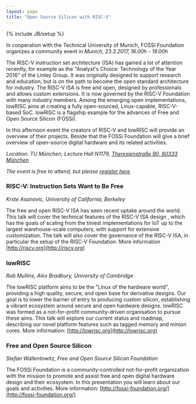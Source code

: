 ```yaml
---
layout: page
title: "Open Source Silicon with RISC-V"
---
```

{% include JB/setup %}

In cooperation with the Technical University of Munich, FOSSi
Foundation organizes a community event in
*Munich, 23.3.2017, 16.00h - 19.00h*

The RISC-V instruction set architecture (ISA) has gained a lot of
attention recently, for example as the "Analyst's Choice: Technology
of the Year 2016" of the Linley Group. It was originally designed to
support research and education, but is on the path to become the open
standard architecture for industry. The RISC-V ISA is free and open,
designed by professionals and allows custom extensions. It is now
governed by the RISC-V Foundation with many industry members. Among
the emerging open implementations, lowRISC aims at creating a fully
open-sourced, Linux-capable, RISC-V-based SoC. lowRISC is a flagship
example for the advances of Free and Open Source Silicon (FOSSi).

In this afternoon event the creators of RISC-V and lowRISC will
provide an overview of their projects. Beside that the FOSSi
Foundation will give a brief overview of open-source digital hardware
and its related activities.

*Location: TU München, Lecture Hall N1179,
[Theresienstraße 90, 80333 München](http://www.openstreetmap.org/?mlat=48.1502&mlon=11.5685#map=15/48.1502/11.5685&layers=T)*

*The event is free to attend, but please [register here](https://goo.gl/forms/WHhJnlvftof3riXn2)*

### RISC-V: Instruction Sets Want to Be Free
*Krste Asanovic, University of California, Berkeley*

The free and open RISC-V ISA has seen recent uptake around the
world. This talk will cover the technical features of the RISC-V ISA
design , which has the goals of scaling from the tiniest
implementations for IoT up to the largest warehouse-scale computers,
with support for extensive customization. The talk will also cover the
governance of the RISC-V ISA, in particular the setup of the RISC-V
Foundation. More information [http://riscv.org](http://riscv.org)

### lowRISC
*Rob Mullins, Alex Bradbury, University of Cambridge*

The lowRISC platform aims to be the "Linux of the hardware world",
providing a high quality, secure, and open base for derivative
designs. Our goal is to lower the barrier of entry to producing custom
silicon, establishing a vibrant ecosystem around secure and open
hardware designs. lowRISC was formed as a not-for-profit
community-driven organisation to pursue these aims. This talk will
explore our current status and roadmap, describing our novel platform
features such as tagged memory and minion cores. More information:
[http://lowrisc.org](http://lowrisc.org)

### Free and Open Source Silicon
*Stefan Wallentowitz, Free and Open Source Silicon Foundation*

The FOSSi Foundation is a community-controlled not-for-profit
organization with the mission to promote and assist free and open
digital hardware design and their ecosystem. In this presentation you
will learn about our goals and activities. More information:
[http://fossi-foundation.org/](http://fossi-foundation.org/)
